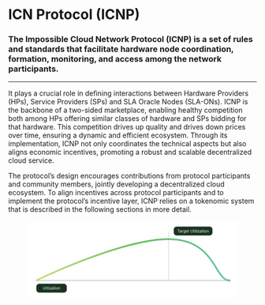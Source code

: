 # ICN Protocol (ICNP)

### The Impossible Cloud Network Protocol (ICNP) is a set of rules and standards that facilitate hardware node coordination, formation, monitoring, and access among the network participants.&#x20;

***

It plays a crucial role in defining interactions between Hardware Providers (HPs), Service Providers (SPs) and SLA Oracle Nodes (SLA-ONs). ICNP is the backbone of a two-sided marketplace, enabling healthy competition both among HPs offering similar classes of hardware and SPs bidding for that hardware. This competition drives up quality and drives down prices over time, ensuring a dynamic and efficient ecosystem. Through its implementation, ICNP not only coordinates the technical aspects but also aligns economic incentives, promoting a robust and scalable decentralized cloud service.  &#x20;

The protocol’s design encourages contributions from protocol participants and community members, jointly developing a decentralized cloud ecosystem. To align incentives across protocol participants and to implement the protocol’s incentive layer, ICNP relies on a tokenomic system that is described in the following sections in more detail.&#x20;

<figure><img src="../.gitbook/assets/ICN Protocol (ICNP).png" alt=""><figcaption></figcaption></figure>
